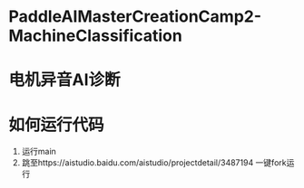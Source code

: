 # PaddleAIMasterCreationCamp2-MachineClassification

# 电机异音AI诊断

# 如何运行代码
1. 运行main
2. 跳至https://aistudio.baidu.com/aistudio/projectdetail/3487194 一键fork运行
